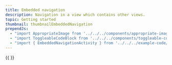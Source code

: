 ```yaml
---
title: Embedded navigation
description: Navigation in a view which contains other views.
topic: Getting started
thumbnail: thumbnailEmbeddedNavigation
prependJs:
  - "import AppropriateImage from '../../../components/appropriate-image'"
  - "import ToggleableCodeBlock from '../../../components/toggleable-code-block'"
  - "import { EmbeddedNavigationActivity } from '../../../example-code/EmbeddedNavigationActivity.js'"
---
```


<!-- Any notes about this example would go here.  -->

{{
  <ToggleableCodeBlock 
    codeSnippet={EmbeddedNavigationActivity}
  />
}}
